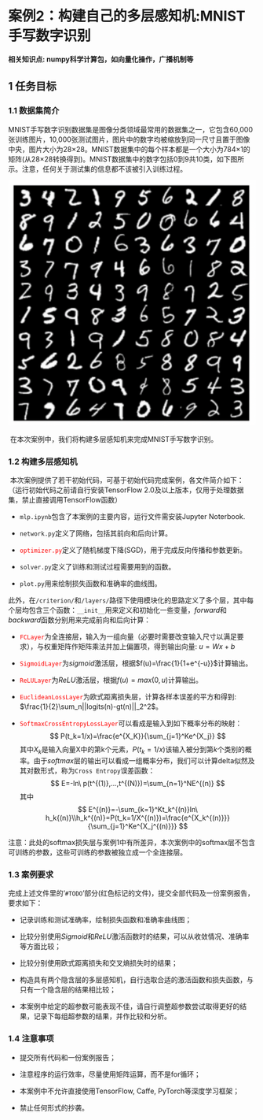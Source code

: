 # 案例2：构建自己的多层感知机:MNIST手写数字识别

**相关知识点: numpy科学计算包，如向量化操作，广播机制等**

## 1 任务目标

### 1.1 数据集简介

​    MNIST手写数字识别数据集是图像分类领域最常用的数据集之一，它包含60,000张训练图片，10,000张测试图片，图片中的数字均被缩放到同一尺寸且置于图像中央，图片大小为28×28。MNIST数据集中的每个样本都是一个大小为784×1的矩阵(从28×28转换得到)。MNIST数据集中的数字包括0到9共10类，如下图所示。注意，任何关于测试集的信息都不该被引入训练过程。

![image.png](https://raw.githubusercontent.com/ZzDarker/figure/main/img/13f138b5-4ccb-435d-a956-d3ffa3e6a6c0.png)

​    在本次案例中，我们将构建多层感知机来完成MNIST手写数字识别。

### 1.2 构建多层感知机

​    本次案例提供了若干初始代码，可基于初始代码完成案例，各文件简介如下：
（运行初始代码之前请自行安装TensorFlow 2.0及以上版本，仅用于处理数据集，禁止直接调用TensorFlow函数）

- `mlp.ipynb`包含了本案例的主要内容，运行文件需安装Jupyter Noterbook.

- `network.py`定义了网络，包括其前向和后向计算。

- <font color='red'>`optimizer.py`</font>定义了随机梯度下降(SGD)，用于完成反向传播和参数更新。

- `solver.py`定义了训练和测试过程需要用到的函数。

- `plot.py`用来绘制损失函数和准确率的曲线图。

​    此外，在`/criterion/`和`/layers/`路径下使用模块化的思路定义了多个层，其中每个层均包含三个函数：`__init__`用来定义和初始化一些变量，$forward$和$backward$函数分别用来完成前向和后向计算：

- <font color='red'>`FCLayer`</font>为全连接层，输入为一组向量（必要时需要改变输入尺寸以满足要求），与权重矩阵作矩阵乘法并加上偏置项，得到输出向量: $u=Wx+b$

- <font color='red'>`SigmoidLayer`</font>为$sigmoid$激活层，根据$f(u)=\frac{1}{1+e^{-u}}$计算输出。

- <font color='red'>`ReLULayer`</font>为$ReLU$激活层，根据$f(u)=max(0,u)$计算输出。

- <font color='red'>`EuclideanLossLayer`</font>为欧式距离损失层，计算各样本误差的平方和得到: $\frac{1}{2}\sum_n||logits(n)-gt(n)||_2^2$。

- <font color='red'>`SoftmaxCrossEntropyLossLayer`</font>可以看成是输入到如下概率分布的映射：
  $$
  P(t_k=1/x)=\frac{e^{X_K}}{\sum_{j=1}^Ke^{X_j}}
  $$
  其中$X_k$是输入向量X中的第k个元素，$P(t_k=1/x)$该输入被分到第$k$个类别的概率。由于$softmax$层的输出可以看成一组概率分布，我们可以计算delta似然及其对数形式，称为`Cross Entropy`误差函数：
  $$
  E=-ln\ p(t^{(1)},...,t^{(N)})=\sum_{n=1}^NE^{(n)}
  $$
  其中
  $$
  E^{(n)}=-\sum_{k=1}^Kt_k^{(n)}ln\ h_k{(n)}\\h_k^{(n)}=P(t_k=1/X^{(n)})=\frac{e^{X_k^{(n)}}}{\sum_{j=1}^Ke^{X_j^{(n)}}}
  $$
  

​    注意：此处的softmax损失层与案例1中有所差异，本次案例中的softmax层不包含可训练的参数，这些可训练的参数被独立成一个全连接层。

### 1.3 案例要求

​    完成上述文件里的‘`#TODO`’部分(红色标记的文件)，提交全部代码及一份案例报告，要求如下：

- 记录训练和测试准确率，绘制损失函数和准确率曲线图；

- 比较分别使用$Sigmoid$和$ReLU$激活函数时的结果，可以从收敛情况、准确率等方面比较；

- 比较分别使用欧式距离损失和交叉熵损失时的结果；

- 构造具有两个隐含层的多层感知机，自行选取合适的激活函数和损失函数，与只有一个隐含层的结果相比较；

- 本案例中给定的超参数可能表现不佳，请自行调整超参数尝试取得更好的结果，记录下每组超参数的结果，并作比较和分析。

### 1.4 注意事项

- 提交所有代码和一份案例报告；

- 注意程序的运行效率，尽量使用矩阵运算，而不是for循环；

- 本案例中不允许直接使用TensorFlow, Caffe, PyTorch等深度学习框架；

- 禁止任何形式的抄袭。
